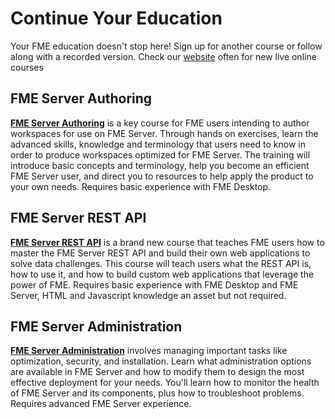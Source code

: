 # Continue Your Education #

Your FME education doesn't stop here! Sign up for another course or follow along with a recorded version. Check our [website](https://www.safe.com/training) often for new live online courses

## FME Server Authoring ##

**[FME Server Authoring](https://www.safe.com/training/recorded/fme-server-2019-authoring/)** is a key course for FME users intending to author workspaces for use on FME Server. Through hands on exercises, learn the advanced skills, knowledge and terminology that users need to know in order to produce workspaces optimized for FME Server. The training will introduce basic concepts and terminology, help you become an efficient FME Server user, and direct you to resources to help apply the product to your own needs. Requires basic experience with FME Desktop.

## FME Server REST API ##

**[FME Server REST API](https://www.safe.com/training/recorded/fme-server-2019-rest-api-training/)** is a brand new course that teaches FME users how to master the FME Server REST API and build their own web applications to solve data challenges. This course will teach users what the REST API is, how to use it, and how to build custom web applications that leverage the power of FME. Requires basic experience with FME Desktop and FME Server, HTML and Javascript knowledge an asset but not required.

## FME Server Administration ##

**[FME Server Administration](https://www.safe.com/training/recorded/fme-server-2019-administration/)** involves managing important tasks like optimization, security, and installation. Learn what administration options are available in FME Server and how to modify them to design the most effective deployment for your needs. You'll learn how to monitor the health of FME Server and its components, plus how to troubleshoot problems. Requires advanced FME Server experience.

